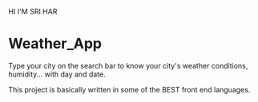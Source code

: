 HI I'M SRI HAR

# Weather_App

Type your city on the search bar to know your city's weather conditions, humidity... with day and date.

This project is basically written in some of the BEST front end languages.
